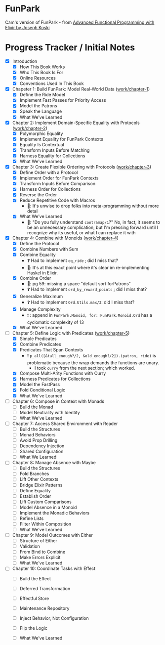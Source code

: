 # FunPark

Cam's version of FunPark -
from [Advanced Functional Programming with Elixir by Joseph Koski](https://pragprog.com/titles/jkelixir/advanced-functional-programming-with-elixir/)

# Progress Tracker / Initial Notes

- [x] Introduction
    - [x] How This Book Works
    - [x] Who This Book Is For
    - [x] Online Resources
    - [x] Conventions Used In This Book
- [x] Chapeter 1: Build FunPark: Model Real-World
  Data ([work/chapter-1](https://github.com/camatcode/cam_funpark/tree/work/chapter-1))
    - [x] Define the Ride Model
    - [x] Implement Fast Passes for Priority Access
    - [x] Model the Patrons
    - [x] Speak the Language
    - [x] What We’ve Learned
- [x] Chapter 2: Implement Domain-Specific Equality with
  Protocols ([work/chapter-2](https://github.com/camatcode/cam_funpark/tree/work/chapter-2))
    - [x] Polymorphic Equality
    - [x] Implement Equality for FunPark Contexts
    - [x] Equality Is Contextual
    - [x] Transform Inputs Before Matching
    - [x] Harness Equality for Collections
    - [x] What We’ve Learned
- [x] Chapter 3: Create Flexible Ordering with
  Protocols ([work/chapter-3](https://github.com/camatcode/cam_funpark/tree/work/chapter-3))
    - [x] Define Order with a Protocol
    - [x] Implement Order for FunPark Contexts
    - [x] Transform Inputs Before Comparison
    - [x] Harness Order for Collections
    - [x] Reverse the Order
    - [x] Reduce Repetitive Code with Macros
        - 📝: It's unwise to drop folks into meta-programming without more detail
    - [x] What We’ve Learned
        - 📝: "Do you fully understand `contramap/1`?" No, in fact, it seems to be an unnecessary complication, but I'm
          pressing forward until I recognize why its useful, or what I can replace it with
- [x] Chapter 4: Combine with Monoids ([work/chapter-4](https://github.com/camatcode/cam_funpark/tree/work/chapter-4))
    - [x] Define the Protocol
    - [x] Combine Numbers with Sum
    - [x] Combine Equality
        - ❓ Had to implement `eq_ride` ; did I miss that?
        - 📝: It's at this exact point where it's clear im re-implementing Haskel in Elixir.
    - [x] Combine Order
        - 📝: pg 59: missing a space "default sort forPatrons"
        - ❓ Had to implement `ord_by_reward_points` ; did I miss that?
    - [x] Generalize Maximum
        - ❓ Had to implement `Ord.Utils.max/3`: did I miss that?
    - [x] Manage Complexity
        - ❗ : append in `FunPark.Monoid, for: FunPark.Monoid.Ord` has a cyclomatic complexity of 13
    - [x] What We’ve Learned
- [ ] Chapter 5: Define Logic with
  Predicates ([work/chapter-5](https://github.com/camatcode/cam_funpark/tree/work/chapter-5))
    - [x] Simple Predicates
    - [x] Combine Predicates
    - [x] Predicates That Span Contexts
        - ❗ `p_all([&tall_enough?/2, &old_enough?/2]).(patron, ride)` is problematic because the wrap demands the
          functions are unary.
            - I took `curry` from the next section; which worked.
    - [x] Compose Multi-Arity Functions with Curry
    - [x] Harness Predicates for Collections
    - [x] Model the FastPass
    - [x] Fold Conditional Logic
    - [x] What We’ve Learned
- [ ] Chapter 6: Compose in Context with Monads
    - [ ] Build the Monad
    - [ ] Model Neutrality with Identity
    - [ ] What We’ve Learned
- [ ] Chapter 7: Access Shared Environment with Reader
    - [ ] Build the Structures
    - [ ] Monad Behaviors
    - [ ] Avoid Prop Drilling
    - [ ] Dependency Injection
    - [ ] Shared Configuration
    - [ ] What We Learned
- [ ] Chapter 8: Manage Absence with Maybe
    - [ ] Build the Structures
    - [ ] Fold Branches
    - [ ] Lift Other Contexts
    - [ ] Bridge Elixir Patterns
    - [ ] Define Equality
    - [ ] Establish Order
    - [ ] Lift Custom Comparisons
    - [ ] Model Absence in a Monoid
    - [ ] Implement the Monadic Behaviors
    - [ ] Refine Lists
    - [ ] Filter Within Composition
    - [ ] What We’ve Learned
- [ ] Chapter 9: Model Outcomes with Either
    - [ ] Structure of Either
    - [ ] Validation
    - [ ] From Bind to Combine
    - [ ] Make Errors Explicit
    - [ ] What We’ve Learned
- [ ] Chapter 10: Coordinate Tasks with Effect
    - [ ] Build the Effect
    - [ ] Deferred Transformation
    - [ ] Effectful Store
    - [ ] Maintenance Repository
    - [ ] Inject Behavior, Not Configuration
    - [ ] Flip the Logic
    - [ ] What We’ve Learned


